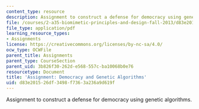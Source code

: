 ```yaml
---
content_type: resource
description: Assignment to construct a defense for democracy using genetic algorithms.
file: /courses/2-a35-biomimetic-principles-and-design-fall-2013/d83e201526df3498f7363a236a9d619f_MIT2_A35F13_assignment_8.pdf
file_type: application/pdf
learning_resource_types:
- Assignments
license: https://creativecommons.org/licenses/by-nc-sa/4.0/
ocw_type: OCWFile
parent_title: Assignments
parent_type: CourseSection
parent_uid: 3b826f30-262d-e568-557c-ba10068b0e76
resourcetype: Document
title: 'Assignment: Democracy and Genetic Algorithms'
uid: d83e2015-26df-3498-f736-3a236a9d619f
---
```

Assignment to construct a defense for democracy using genetic algorithms.